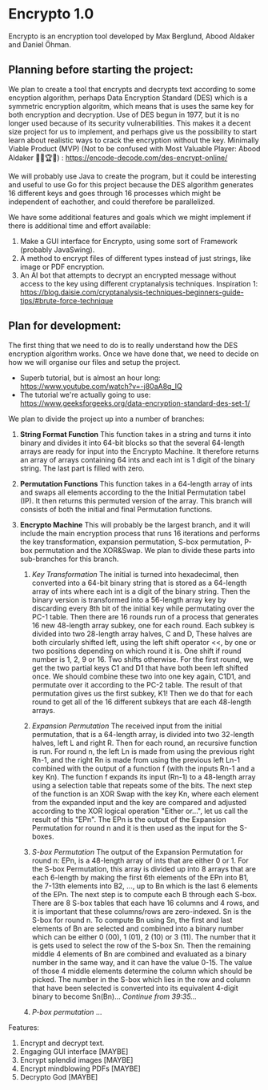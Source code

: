 # Encrypto 1.0
Encrypto is an encryption tool developed by Max Berglund, Abood Aldaker and Daniel Öhman.



Planning before starting the project:
-------------------------------------
We plan to create a tool that encrypts and decrypts text according to some encyption algorithm, perhaps Data Encryption Standard (DES) which is a symmetric encryption algoritm, which means that is uses the same key for both encryption and decryption. Use of DES begun in 1977, but it is no longer used because of its security vulnerabilities. This makes it a decent size project for us to implement, and perhaps give us the possibility to start learn about realistic ways to crack the encryption without the key. Minimally Viable Product (MVP) (Not to be confused with Most Valuable Player: Abood Aldaker 🙇‍♂️🏆👑) : https://encode-decode.com/des-encrypt-online/

We will probably use Java to create the program, but it could be interesting and useful to use Go for this project because the DES algorithm generates 16 different keys and goes through 16 processes which might be independent of eachother, and could therefore be parallelized.

We have some additional features and goals which we might implement if there is additional time and effort available:
1. Make a GUI interface for Encrypto, using some sort of Framework (probably JavaSwing).
2. A method to encrypt files of different types instead of just strings, like image or PDF encryption.
3. An AI bot that attempts to decrypt an encrypted message without access to the key using different cryptanalysis techniques. Inspiration 1: https://blog.daisie.com/cryptanalysis-techniques-beginners-guide-tips/#brute-force-technique 



Plan for development:
---------------------
The first thing that we need to do is to really understand how the DES encryption algorithm works. Once we have done that, we need to decide on how we will organise our files and setup the project. 
- Superb tutorial, but is almost an hour long: https://www.youtube.com/watch?v=-j80aA8q_IQ
- The tutorial we're actually going to use: https://www.geeksforgeeks.org/data-encryption-standard-des-set-1/

We plan to divide the project up into a number of branches:

  1. **String Format Function** This function takes in a string and turns it into binary and divides it into 64-bit blocks so that the several 64-length arrays are ready for input into the Encrypto Machine. It therefore returns an array of arrays containing 64 ints and each int is 1 digit of the binary string. The last part is filled with zero.

  2. **Permutation Functions** This function takes in a 64-length array of ints and swaps all elements according to the the Initial Permutation tabel (IP). It then returns this permuted version of the array. This branch will consists of both the initial and final Permutation functions.

  3. **Encrypto Machine** This will probably be the largest branch, and it will include the main encryption process that runs 16 iterations and performs the key transformation, expansion permutation, S-box permutation, P-box permutation and the XOR&Swap. We plan to divide these parts into sub-branches for this branch.

      1. *Key Transformation* The initial is turned into hexadecimal, then converted into a 64-bit binary string that is stored as a 64-length array of ints where each int is a digit of the binary string. Then the binary version is transformed into a 56-length array key by discarding every 8th bit of the initial key while permutating over the PC-1 table. Then there are 16 rounds run of a process that generates 16 new 48-length array subkey, one for each round. Each subkey is divided into two 28-length array halves, C and D, These halves are both circularly shifted left, using the left shift operator <<, by one or two positions depending on which round it is. One shift if round number is 1, 2, 9 or 16. Two shifts otherwise. For the first round, we get the two partial keys C1 and D1 that have both been left shifted once. We should combine these two into one key again, C1D1, and permutate over it according to the PC-2 table. The result of that permutation gives us the first subkey, K1! Then we do that for each round to get all of the 16 different subkeys that are each 48-length arrays.
    
      2. *Expansion Permutation* The received input from the initial permutation, that is a 64-length array, is divided into two 32-length halves, left L and right R. Then for each round, an recursive function is run. For round n, the left Ln is made from using the previous right Rn-1, and the right Rn is made from using the previous left Ln-1 combined with the output of a function f (with the inputs Rn-1 and a key Kn). The function f expands its input (Rn-1) to a 48-length array using a selection table that repeats some of the bits. The next step of the function is an XOR Swap with the key Kn, where each element from the expanded input and the key are compared and adjusted according to the XOR logical operation "Either or...", let us call the result of this "EPn". The EPn is the output of the Expansion Permutation for round n and it is then used as the input for the S-boxes.
    
      3. *S-box Permutation* The output of the Expansion Permutation for round n: EPn, is a 48-length array of ints that are either 0 or 1. For the S-box Permutation, this array is divided up into 8 arrays that are each 6-length by making the first 6th elements of the EPn into B1, the 7-13th elements into B2, ..., up to Bn which is the last 6 elements of the EPn. The next step is to compute each B through each S-box. There are 8 S-box tables that each have 16 columns and 4 rows, and it is important that these columns/rows are zero-indexed. Sn is the S-box for round n. To compute Bn using Sn, the first and last elements of Bn are selected and combined into a binary number which can be either 0 (00), 1 (01), 2 (10) or 3 (11). The number that it is gets used to select the row of the S-box Sn. Then the remaining middle 4 elements of Bn are combined and evaluated as a binary number in the same way, and it can have the value 0-15. The value of those 4 middle elements determine the column which should be picked. The number in the S-box which lies in the row and column that have been selected is converted into its equivalent 4-digit binary to become Sn(Bn)... *Continue from 39:35...*
    
      4. *P-box permutation* ...

Features:
1. Encrypt and decrypt text.
2. Engaging GUI interface [MAYBE]
3. Encrypt splendid images [MAYBE]
4. Encrypt mindblowing PDFs [MAYBE]
5. Decrypto God [MAYBE]
